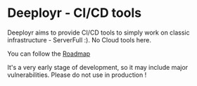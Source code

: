 # Deeployr - CI/CD tools

Deeployr aims to provide CI/CD tools to simply work on classic infrastructure - ServerFull :).
No Cloud tools here.

You can follow the [Roadmap](ROADMAP.md)

It's a very early stage of development, so it may include major vulnerabilities.
Please do not use in production !
